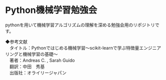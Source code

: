 # Python機械学習勉強会

pythonを用いて機械学習アルゴリズムの理解を深める勉強会用のリポジトリです。

◆参考文献  
　タイトル：Pythonではじめる機械学習～scikit-learnで学ぶ特徴量エンジニアリングと機械学習の基礎～  
　著者：Andreas C. , Sarah Guido  
　翻訳：中田　秀基  
　出版社：オライリージャパン  
